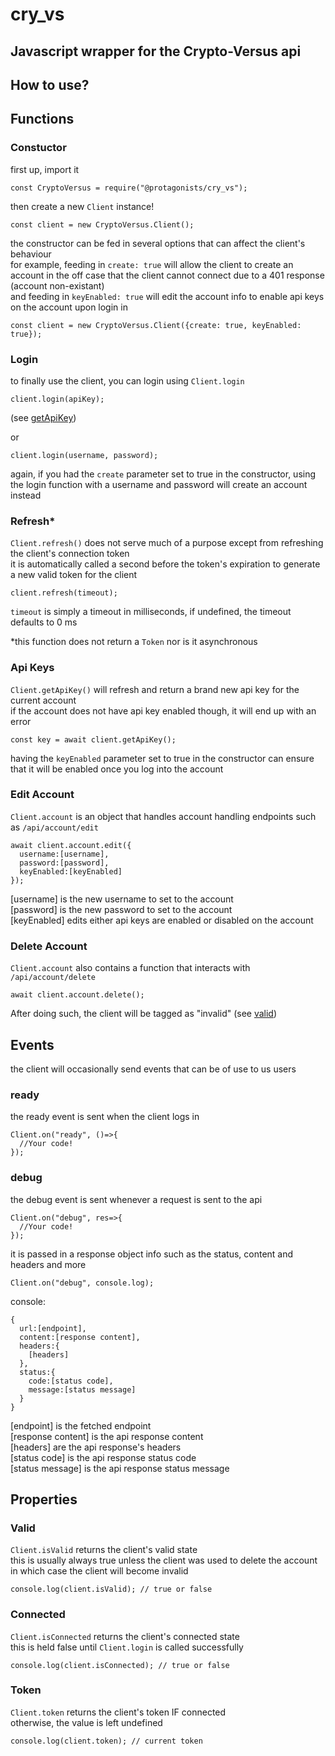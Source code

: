 # cry_vs

## Javascript wrapper for the Crypto-Versus api

## How to use?

## Functions

### Constuctor

first up, import it

    const CryptoVersus = require("@protagonists/cry_vs");

then create a new `Client` instance!

    const client = new CryptoVersus.Client();

the constructor can be fed in several options that can affect the client's behaviour  
for example, feeding in `create: true` will allow the client to create an account in the off case that the client cannot connect due to a 401 response (account non-existant)  
and feeding in `keyEnabled: true` will edit the account info to enable api keys on the account upon login in

    const client = new CryptoVersus.Client({create: true, keyEnabled: true});

### Login

to finally use the client, you can login using `Client.login`

    client.login(apiKey);

(see [getApiKey](#api-keys))

or

    client.login(username, password);

again, if you had the `create` parameter set to true in the constructor, using the login function with a username and password will create an account instead

### Refresh*

`Client.refresh()` does not serve much of a purpose except from refreshing the client's connection token  
it is automatically called a second before the token's expiration to generate a new valid token for the client

    client.refresh(timeout);

`timeout` is simply a timeout in milliseconds, if undefined, the timeout defaults to 0 ms

\*this function does not return a `Token` nor is it asynchronous

### Api Keys

`Client.getApiKey()` will refresh and return a brand new api key for the current account  
if the account does not have api key enabled though, it will end up with an error

    const key = await client.getApiKey();

having the `keyEnabled` parameter set to true in the constructor can ensure that it will be enabled once you log into the account

### Edit Account

`Client.account` is an object that handles account handling endpoints such as `/api/account/edit`

    await client.account.edit({
      username:[username],
      password:[password],
      keyEnabled:[keyEnabled]
    });

\[username] is the new username to set to the account  
\[password] is the new password to set to the account  
\[keyEnabled] edits either api keys are enabled or disabled on the account

### Delete Account

`Client.account` also contains a function that interacts with `/api/account/delete`

    await client.account.delete();

After doing such, the client will be tagged as "invalid" (see [valid](#valid))



## Events

the client will occasionally send events that can be of use to us users

### ready

the ready event is sent when the client logs in

    Client.on("ready", ()=>{
      //Your code!
    });

### debug

the debug event is sent whenever a request is sent to the api

    Client.on("debug", res=>{
      //Your code!
    });

it is passed in a response object info such as the status, content and headers and more

    Client.on("debug", console.log);

console:

    {
      url:[endpoint],
      content:[response content],
      headers:{
        [headers]
      },
      status:{
        code:[status code],
        message:[status message]
      }
    }

\[endpoint] is the fetched endpoint  
\[response content] is the api response content  
\[headers] are the api response's headers  
\[status code] is the api response status code  
\[status message] is the api response status message



## Properties

### Valid

`Client.isValid` returns the client's valid state  
this is usually always true unless the client was used to delete the account  
in which case the client will become invalid

    console.log(client.isValid); // true or false

### Connected

`Client.isConnected` returns the client's connected state  
this is held false until `Client.login` is called successfully

    console.log(client.isConnected); // true or false

### Token

`Client.token` returns the client's token IF connected  
otherwise, the value is left undefined

    console.log(client.token); // current token


